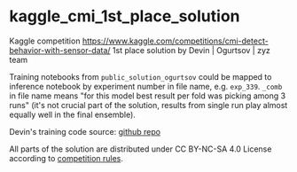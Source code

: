 # kaggle_cmi_1st_place_solution
Kaggle competition https://www.kaggle.com/competitions/cmi-detect-behavior-with-sensor-data/ 1st place solution by Devin | Ogurtsov | zyz team

Training notebooks from `public_solution_ogurtsov` could be mapped to inference notebook by experiment number in file name, e.g. `exp_339`. 
`_comb` in file name means "for this model best result per fold was picking among 3 runs" (it's not crucial part of the solution, results from single run play almost equally well in the final ensemble).

Devin's training code source: [github repo](https://github.com/danzelmo/cmi-detect-behavior-first-place-train)

All parts of the solution are distributed under CC BY-NC-SA 4.0 License according to [competition rules](https://www.kaggle.com/competitions/cmi-detect-behavior-with-sensor-data/rules#6.-winner-license-type).

